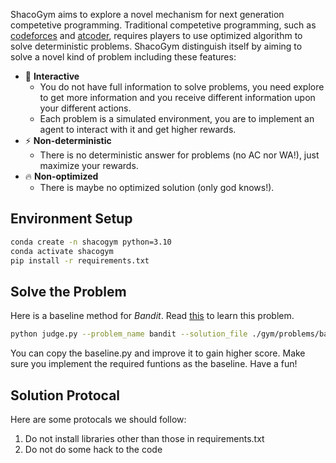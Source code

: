 ShacoGym aims to explore a novel mechanism for next generation competetive programming. Traditional competetive programming, such as [codeforces](https://codeforces.com/) and [atcoder](https://atcoder.jp/), requires players to use optimized algorithm to solve deterministic problems. ShacoGym distinguish itself by aiming to solve a novel kind of problem including these features:
- :rainbow: **Interactive**
    - You do not have full information to solve problems, you need explore to get more information and you receive different information upon your different actions.
    - Each problem is a simulated environment, you are to implement an agent to interact with it and get higher rewards.
- :zap: **Non-deterministic**
    - There is no deterministic answer for problems (no AC nor WA!), just maximize your rewards.
- :fire: **Non-optimized**
    - There is maybe no optimized solution (only god knows!).


## Environment Setup

```bash
conda create -n shacogym python=3.10
conda activate shacogym
pip install -r requirements.txt
```

## Solve the Problem

Here is a baseline method for *Bandit*. Read [this](gym/problems/bandit/bandit.md) to learn this problem.

```bash
python judge.py --problem_name bandit --solution_file ./gym/problems/bandit/baseline.py
```

You can copy the baseline.py and improve it to gain higher score.
Make sure you implement the required funtions as the baseline. Have a fun!


## Solution Protocal

Here are some protocals we should follow:
1. Do not install libraries other than those in requirements.txt
2. Do not do some hack to the code
